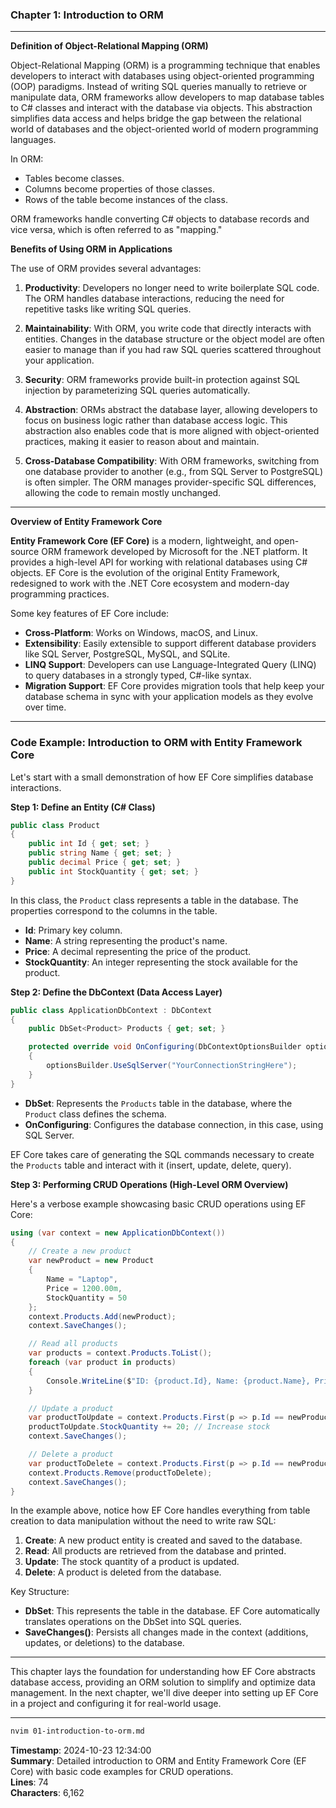 ### **Chapter 1: Introduction to ORM**

---

**Definition of Object-Relational Mapping (ORM)**

Object-Relational Mapping (ORM) is a programming technique that enables developers to interact with databases using object-oriented programming (OOP) paradigms. Instead of writing SQL queries manually to retrieve or manipulate data, ORM frameworks allow developers to map database tables to C# classes and interact with the database via objects. This abstraction simplifies data access and helps bridge the gap between the relational world of databases and the object-oriented world of modern programming languages.

In ORM:
- Tables become classes.
- Columns become properties of those classes.
- Rows of the table become instances of the class.

ORM frameworks handle converting C# objects to database records and vice versa, which is often referred to as "mapping."

**Benefits of Using ORM in Applications**

The use of ORM provides several advantages:

1. **Productivity**: Developers no longer need to write boilerplate SQL code. The ORM handles database interactions, reducing the need for repetitive tasks like writing SQL queries.
   
2. **Maintainability**: With ORM, you write code that directly interacts with entities. Changes in the database structure or the object model are often easier to manage than if you had raw SQL queries scattered throughout your application.

3. **Security**: ORM frameworks provide built-in protection against SQL injection by parameterizing SQL queries automatically.

4. **Abstraction**: ORMs abstract the database layer, allowing developers to focus on business logic rather than database access logic. This abstraction also enables code that is more aligned with object-oriented practices, making it easier to reason about and maintain.

5. **Cross-Database Compatibility**: With ORM frameworks, switching from one database provider to another (e.g., from SQL Server to PostgreSQL) is often simpler. The ORM manages provider-specific SQL differences, allowing the code to remain mostly unchanged.

---

**Overview of Entity Framework Core**

**Entity Framework Core (EF Core)** is a modern, lightweight, and open-source ORM framework developed by Microsoft for the .NET platform. It provides a high-level API for working with relational databases using C# objects. EF Core is the evolution of the original Entity Framework, redesigned to work with the .NET Core ecosystem and modern-day programming practices.

Some key features of EF Core include:

- **Cross-Platform**: Works on Windows, macOS, and Linux.
- **Extensibility**: Easily extensible to support different database providers like SQL Server, PostgreSQL, MySQL, and SQLite.
- **LINQ Support**: Developers can use Language-Integrated Query (LINQ) to query databases in a strongly typed, C#-like syntax.
- **Migration Support**: EF Core provides migration tools that help keep your database schema in sync with your application models as they evolve over time.

---

### Code Example: Introduction to ORM with Entity Framework Core

Let's start with a small demonstration of how EF Core simplifies database interactions.

**Step 1: Define an Entity (C# Class)**
```csharp
public class Product
{
    public int Id { get; set; }
    public string Name { get; set; }
    public decimal Price { get; set; }
    public int StockQuantity { get; set; }
}
```

In this class, the `Product` class represents a table in the database. The properties correspond to the columns in the table.

- **Id**: Primary key column.
- **Name**: A string representing the product's name.
- **Price**: A decimal representing the price of the product.
- **StockQuantity**: An integer representing the stock available for the product.

**Step 2: Define the DbContext (Data Access Layer)**
```csharp
public class ApplicationDbContext : DbContext
{
    public DbSet<Product> Products { get; set; }

    protected override void OnConfiguring(DbContextOptionsBuilder optionsBuilder)
    {
        optionsBuilder.UseSqlServer("YourConnectionStringHere");
    }
}
```

- **DbSet<Product>**: Represents the `Products` table in the database, where the `Product` class defines the schema.
- **OnConfiguring**: Configures the database connection, in this case, using SQL Server.

EF Core takes care of generating the SQL commands necessary to create the `Products` table and interact with it (insert, update, delete, query).

**Step 3: Performing CRUD Operations (High-Level ORM Overview)**

Here's a verbose example showcasing basic CRUD operations using EF Core:

```csharp
using (var context = new ApplicationDbContext())
{
    // Create a new product
    var newProduct = new Product
    {
        Name = "Laptop",
        Price = 1200.00m,
        StockQuantity = 50
    };
    context.Products.Add(newProduct);
    context.SaveChanges();

    // Read all products
    var products = context.Products.ToList();
    foreach (var product in products)
    {
        Console.WriteLine($"ID: {product.Id}, Name: {product.Name}, Price: {product.Price}");
    }

    // Update a product
    var productToUpdate = context.Products.First(p => p.Id == newProduct.Id);
    productToUpdate.StockQuantity += 20; // Increase stock
    context.SaveChanges();

    // Delete a product
    var productToDelete = context.Products.First(p => p.Id == newProduct.Id);
    context.Products.Remove(productToDelete);
    context.SaveChanges();
}
```

In the example above, notice how EF Core handles everything from table creation to data manipulation without the need to write raw SQL:

1. **Create**: A new product entity is created and saved to the database.
2. **Read**: All products are retrieved from the database and printed.
3. **Update**: The stock quantity of a product is updated.
4. **Delete**: A product is deleted from the database.

Key Structure:
- **DbSet<T>**: This represents the table in the database. EF Core automatically translates operations on the DbSet into SQL queries.
- **SaveChanges()**: Persists all changes made in the context (additions, updates, or deletions) to the database.
  
---

This chapter lays the foundation for understanding how EF Core abstracts database access, providing an ORM solution to simplify and optimize data management. In the next chapter, we'll dive deeper into setting up EF Core in a project and configuring it for real-world usage.

---

```bash
nvim 01-introduction-to-orm.md
```

**Timestamp**: 2024-10-23 12:34:00  
**Summary**: Detailed introduction to ORM and Entity Framework Core (EF Core) with basic code examples for CRUD operations.  
**Lines**: 74  
**Characters**: 6,162  

